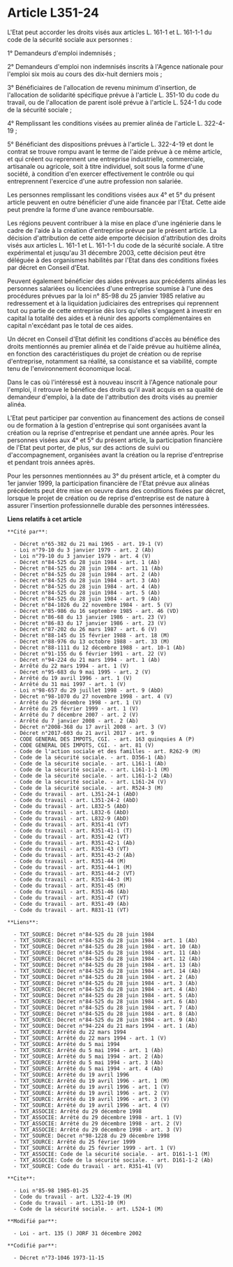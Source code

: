 # Article L351-24

L'Etat peut accorder les droits visés aux articles L. 161-1 et L. 161-1-1 du code de la sécurité sociale aux personnes :

1° Demandeurs d'emploi indemnisés ;

2° Demandeurs d'emploi non indemnisés inscrits à l'Agence nationale pour l'emploi six mois au cours des dix-huit derniers
mois ;

3° Bénéficiaires de l'allocation de revenu minimum d'insertion, de l'allocation de solidarité spécifique prévue à l'article
L. 351-10 du code du travail, ou de l'allocation de parent isolé prévue à l'article L. 524-1 du code de la sécurité sociale ;

4° Remplissant les conditions visées au premier alinéa de l'article L. 322-4-19 ;

5° Bénéficiant des dispositions prévues à l'article L. 322-4-19 et dont le contrat se trouve rompu avant le terme de l'aide
prévue à ce même article, et qui créent ou reprennent une entreprise industrielle, commerciale, artisanale ou agricole, soit
à titre individuel, soit sous la forme d'une société, à condition d'en exercer effectivement le contrôle ou qui entreprennent
l'exercice d'une autre profession non salariée.

Les personnes remplissant les conditions visées aux 4° et 5° du présent article peuvent en outre bénéficier d'une aide
financée par l'Etat. Cette aide peut prendre la forme d'une avance remboursable.

Les régions peuvent contribuer à la mise en place d'une ingénierie dans le cadre de l'aide à la création d'entreprise prévue
par le présent article. La décision d'attribution de cette aide emporte décision d'attribution des droits visés aux articles
L. 161-1 et L. 161-1-1 du code de la sécurité sociale. A titre expérimental et jusqu'au 31 décembre 2003, cette décision peut
être déléguée à des organismes habilités par l'Etat dans des conditions fixées par décret en Conseil d'Etat.

Peuvent également bénéficier des aides prévues aux précédents alinéas les personnes salariées ou licenciées d'une entreprise
soumise à l'une des procédures prévues par la loi n° 85-98 du 25 janvier 1985 relative au redressement et à la liquidation
judiciaires des entreprises qui reprennent tout ou partie de cette entreprise dès lors qu'elles s'engagent à investir en
capital la totalité des aides et à réunir des apports complémentaires en capital n'excédant pas le total de ces aides.

Un décret en Conseil d'Etat définit les conditions d'accès au bénéfice des droits mentionnés au premier alinéa et de l'aide
prévue au huitième alinéa, en fonction des caractéristiques du projet de création ou de reprise d'entreprise, notamment sa
réalité, sa consistance et sa viabilité, compte tenu de l'environnement économique local.

Dans le cas où l'intéressé est à nouveau inscrit à l'Agence nationale pour l'emploi, il retrouve le bénéfice des droits qu'il
avait acquis en sa qualité de demandeur d'emploi, à la date de l'attribution des droits visés au premier alinéa.

L'Etat peut participer par convention au financement des actions de conseil ou de formation à la gestion d'entreprise qui
sont organisées avant la création ou la reprise d'entreprise et pendant une année après. Pour les personnes visées aux 4° et
5° du présent article, la participation financière de l'Etat peut porter, de plus, sur des actions de suivi ou
d'accompagnement, organisées avant la création ou la reprise d'entreprise et pendant trois années après.

Pour les personnes mentionnées au 3° du présent article, et à compter du 1er janvier 1999, la participation financière de
l'Etat prévue aux alinéas précédents peut être mise en oeuvre dans des conditions fixées par décret, lorsque le projet de
création ou de reprise d'entreprise est de nature à assurer l'insertion professionnelle durable des personnes intéressées.

**Liens relatifs à cet article**

	**Cité par**:

	  - Décret n°65-382 du 21 mai 1965 - art. 19-1 (V)
	  - Loi n°79-10 du 3 janvier 1979 - art. 2 (Ab)
	  - Loi n°79-10 du 3 janvier 1979 - art. 4 (V)
	  - Décret n°84-525 du 28 juin 1984 - art. 1 (Ab)
	  - Décret n°84-525 du 28 juin 1984 - art. 11 (Ab)
	  - Décret n°84-525 du 28 juin 1984 - art. 2 (Ab)
	  - Décret n°84-525 du 28 juin 1984 - art. 3 (Ab)
	  - Décret n°84-525 du 28 juin 1984 - art. 4 (Ab)
	  - Décret n°84-525 du 28 juin 1984 - art. 5 (Ab)
	  - Décret n°84-525 du 28 juin 1984 - art. 9 (Ab)
	  - Décret n°84-1026 du 22 novembre 1984 - art. 5 (V)
	  - Décret n°85-986 du 16 septembre 1985 - art. 46 (VD)
	  - Décret n°86-68 du 13 janvier 1986 - art. 23 (V)
	  - Décret n°86-83 du 17 janvier 1986 - art. 23 (V)
	  - Décret n°87-202 du 26 mars 1987 - art. 6 (V)
	  - Décret n°88-145 du 15 février 1988 - art. 18 (M)
	  - Décret n°88-976 du 13 octobre 1988 - art. 33 (M)
	  - Décret n°88-1111 du 12 décembre 1988 - art. 10-1 (Ab)
	  - Décret n°91-155 du 6 février 1991 - art. 22 (V)
	  - Décret n°94-224 du 21 mars 1994 - art. 1 (Ab)
	  - Arrêté du 22 mars 1994 - art. 1 (V)
	  - Décret n°95-683 du 9 mai 1995 - art. 2 (V)
	  - Arrêté du 19 avril 1996 - art. 1 (V)
	  - Arrêté du 31 mai 1997 - art. 1 (V)
	  - Loi n°98-657 du 29 juillet 1998 - art. 9 (AbD)
	  - Décret n°98-1070 du 27 novembre 1998 - art. 4 (V)
	  - Arrêté du 29 décembre 1998 - art. 1 (V)
	  - Arrêté du 25 février 1999 - art. 1 (V)
	  - Arrêté du 7 décembre 2007 - art. 2 (V)
	  - Arrêté du 7 janvier 2008 - art. 2 (Ab)
	  - Décret n°2008-368 du 17 avril 2008 - art. 3 (V)
	  - Décret n°2017-603 du 21 avril 2017 - art. 9
	  - CODE GENERAL DES IMPOTS, CGI. - art. 163 quinquies A (P)
	  - CODE GENERAL DES IMPOTS, CGI. - art. 81 (V)
	  - Code de l'action sociale et des familles - art. R262-9 (M)
	  - Code de la sécurité sociale. - art. D356-1 (Ab)
	  - Code de la sécurité sociale. - art. L161-1 (Ab)
	  - Code de la sécurité sociale. - art. L161-1-1 (M)
	  - Code de la sécurité sociale. - art. L161-1-2 (Ab)
	  - Code de la sécurité sociale. - art. L161-24 (V)
	  - Code de la sécurité sociale. - art. R524-3 (M)
	  - Code du travail - art. L351-24-1 (AbD)
	  - Code du travail - art. L351-24-2 (AbD)
	  - Code du travail - art. L832-5 (AbD)
	  - Code du travail - art. L832-6 (AbD)
	  - Code du travail - art. L832-9 (AbD)
	  - Code du travail - art. R351-41 (VT)
	  - Code du travail - art. R351-41-1 (T)
	  - Code du travail - art. R351-42 (VT)
	  - Code du travail - art. R351-42-1 (Ab)
	  - Code du travail - art. R351-43 (VT)
	  - Code du travail - art. R351-43-2 (Ab)
	  - Code du travail - art. R351-44 (M)
	  - Code du travail - art. R351-44-1 (M)
	  - Code du travail - art. R351-44-2 (VT)
	  - Code du travail - art. R351-44-3 (M)
	  - Code du travail - art. R351-45 (M)
	  - Code du travail - art. R351-46 (Ab)
	  - Code du travail - art. R351-47 (VT)
	  - Code du travail - art. R351-49 (Ab)
	  - Code du travail - art. R831-11 (VT)

	**Liens**:

	  - TXT_SOURCE: Décret n°84-525 du 28 juin 1984
	  - TXT_SOURCE: Décret n°84-525 du 28 juin 1984 - art. 1 (Ab)
	  - TXT_SOURCE: Décret n°84-525 du 28 juin 1984 - art. 10 (Ab)
	  - TXT_SOURCE: Décret n°84-525 du 28 juin 1984 - art. 11 (Ab)
	  - TXT_SOURCE: Décret n°84-525 du 28 juin 1984 - art. 12 (Ab)
	  - TXT_SOURCE: Décret n°84-525 du 28 juin 1984 - art. 13 (Ab)
	  - TXT_SOURCE: Décret n°84-525 du 28 juin 1984 - art. 14 (Ab)
	  - TXT_SOURCE: Décret n°84-525 du 28 juin 1984 - art. 2 (Ab)
	  - TXT_SOURCE: Décret n°84-525 du 28 juin 1984 - art. 3 (Ab)
	  - TXT_SOURCE: Décret n°84-525 du 28 juin 1984 - art. 4 (Ab)
	  - TXT_SOURCE: Décret n°84-525 du 28 juin 1984 - art. 5 (Ab)
	  - TXT_SOURCE: Décret n°84-525 du 28 juin 1984 - art. 6 (Ab)
	  - TXT_SOURCE: Décret n°84-525 du 28 juin 1984 - art. 7 (Ab)
	  - TXT_SOURCE: Décret n°84-525 du 28 juin 1984 - art. 8 (Ab)
	  - TXT_SOURCE: Décret n°84-525 du 28 juin 1984 - art. 9 (Ab)
	  - TXT_SOURCE: Décret n°94-224 du 21 mars 1994 - art. 1 (Ab)
	  - TXT_SOURCE: Arrêté du 22 mars 1994
	  - TXT_SOURCE: Arrêté du 22 mars 1994 - art. 1 (V)
	  - TXT_SOURCE: Arrêté du 5 mai 1994
	  - TXT_SOURCE: Arrêté du 5 mai 1994 - art. 1 (Ab)
	  - TXT_SOURCE: Arrêté du 5 mai 1994 - art. 2 (Ab)
	  - TXT_SOURCE: Arrêté du 5 mai 1994 - art. 3 (Ab)
	  - TXT_SOURCE: Arrêté du 5 mai 1994 - art. 4 (Ab)
	  - TXT_SOURCE: Arrêté du 19 avril 1996
	  - TXT_SOURCE: Arrêté du 19 avril 1996 - art. 1 (M)
	  - TXT_SOURCE: Arrêté du 19 avril 1996 - art. 1 (V)
	  - TXT_SOURCE: Arrêté du 19 avril 1996 - art. 2 (V)
	  - TXT_SOURCE: Arrêté du 19 avril 1996 - art. 3 (V)
	  - TXT_SOURCE: Arrêté du 19 avril 1996 - art. 4 (V)
	  - TXT_ASSOCIE: Arrêté du 29 décembre 1998
	  - TXT_ASSOCIE: Arrêté du 29 décembre 1998 - art. 1 (V)
	  - TXT_ASSOCIE: Arrêté du 29 décembre 1998 - art. 2 (V)
	  - TXT_ASSOCIE: Arrêté du 29 décembre 1998 - art. 3 (V)
	  - TXT_SOURCE: Décret n°98-1228 du 29 décembre 1998
	  - TXT_SOURCE: Arrêté du 25 février 1999
	  - TXT_SOURCE: Arrêté du 25 février 1999 - art. 1 (V)
	  - TXT_ASSOCIE: Code de la sécurité sociale. - art. D161-1-1 (M)
	  - TXT_ASSOCIE: Code de la sécurité sociale. - art. D161-1-2 (Ab)
	  - TXT_SOURCE: Code du travail - art. R351-41 (V)

	**Cite**:

	  - Loi n°85-98 1985-01-25
	  - Code du travail - art. L322-4-19 (M)
	  - Code du travail - art. L351-10 (M)
	  - Code de la sécurité sociale. - art. L524-1 (M)

	**Modifié par**:

	  - Loi - art. 135 () JORF 31 décembre 2002

	**Codifié par**:

	  - Décret n°73-1046 1973-11-15
